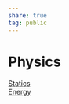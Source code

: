 ```yaml
---  
share: true  
tag: public  
---  
```

# Physics  
  
[Statics](./Statics.md)  
[Energy](./Energy.md)